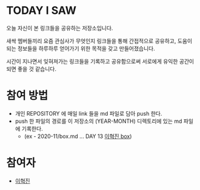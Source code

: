# TODAY I SAW
오늘 자신이 본 링크들을 공유하는 저장소입니다.

새싹 멤버들끼리 요즘 관심사가 무엇인지 링크들을 통해 간접적으로 공유하고,
도움이 되는 정보들을 하루하루 얻어가기 위한 목적을 갖고 만들어졌습니다.

시간이 지나면서 잊혀져가는 링크들을 기록하고 공유함으로써 서로에게 유익한 공간이 되면 좋을 것 같습니다.

# 참여 방법
* 개인 REPOSITORY 에 매일 link 들을 md 파일로 담아 push 한다.
* push 한 파일의 경로를 이 저장소의 (YEAR-MONTH) 디렉토리에 있는 md 파일에 기록한다. 
	* (ex - 2020-11/box.md ... DAY 13 [이혁진 box](링크url))

# 참여자
* [이혁진](https://github.com/hyukjin-lee/tech-link-box)

